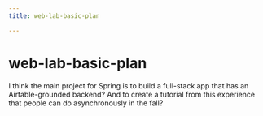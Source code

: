 ```yaml
---
title: web-lab-basic-plan

---
```


# web-lab-basic-plan

I think the main project for Spring is to build a full-stack app that has an Airtable-grounded backend? And to create a tutorial from this experience that people can do asynchronously in the fall?

